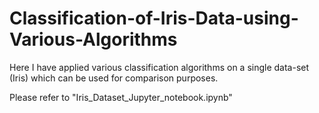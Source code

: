 # Classification-of-Iris-Data-using-Various-Algorithms
Here I have applied various classification algorithms on a single data-set (Iris) which can be used for comparison purposes.

Please refer to "Iris_Dataset_Jupyter_notebook.ipynb"
